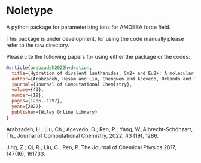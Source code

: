 # Noletype
A python package for parameterizing ions for AMOEBA force field.

This package is under development, for using the code manually please refer to the raw directory.

Please cite the following papers for using either the package or the codes:
```bibtex
@article{arabzadeh2022hydration,
  title={Hydration of divalent lanthanides, Sm2+ and Eu2+: A molecular dynamics study with polarizable AMOEBA force field},
  author={Arabzadeh, Hesam and Liu, Chengwen and Acevedo, Orlando and Ren, Pengyu and Yang, Wei and Albrecht-Sch{\"o}nzart, Thomas},
  journal={Journal of Computational Chemistry},
  volume={43},
  number={19},
  pages={1286--1297},
  year={2022},
  publisher={Wiley Online Library}
}
```
Arabzadeh, H.; Liu, Ch.; Acevedo, O.; Ren, P.; Yang, W.;Albrecht-Schönzart, Th., Journal of Computational Chemistry, 2022, 43 (19), 1286.

Jing, Z.; Qi, R.; Liu, C.; Ren, P. The Journal of Chemical Physics 2017, 147(16), 161733.
